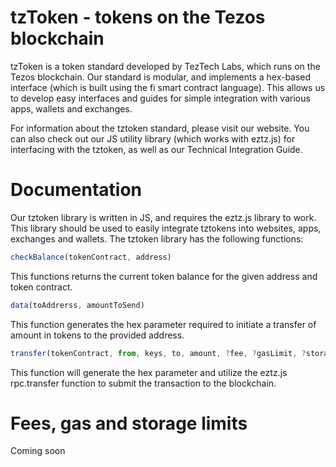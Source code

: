 # tzToken - tokens on the Tezos blockchain
tzToken is a token standard developed by TezTech Labs, which runs on the Tezos blockchain. Our standard is modular, and implements a hex-based interface (which is built using the fi smart contract language). This allows us to develop easy interfaces and guides for simple integration with various apps, wallets and exchanges.

For information about the tztoken standard, please visit our website. You can also check out our JS utility library (which works with eztz.js) for interfacing with the tztoken, as well as our Technical Integration Guide.

# Documentation
Our tztoken library is written in JS, and requires the eztz.js library to work. This library should be used to easily integrate tztokens into websites, apps, exchanges and wallets. The tztoken library has the following functions:

```javascript
checkBalance(tokenContract, address)
```

This functions returns the current token balance for the given address and token contract.

```javascript
data(toAddrerss, amountToSend)
```

This function generates the hex parameter required to initiate a transfer of amount in tokens to the provided address.

```javascript
transfer(tokenContract, from, keys, to, amount, ?fee, ?gasLimit, ?storageLimit, ?revealFee)
```

This function will generate the hex parameter and utilize the eztz.js rpc.transfer function to submit the transaction to the blockchain.

# Fees, gas and storage limits
Coming soon
